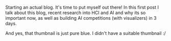 Starting an actual blog. It's time to put myself out there! In this first post I talk about this blog, recent research into HCI and AI and why its so important now, as well as building AI competitions (with visualizers) in 3 days.

And yes, that thumbnail is just pure blue. I didn't have a suitable thumbnail :/